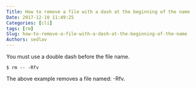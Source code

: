 ```yaml
---
Title: How to remove a file with a dash at the beginning of the name
Date: 2017-12-10 11:49:25
Categories: [cli]
tags: [rm]
Slug: how-to-remove-a-file-with-a-dash-at-the-beginning-of-the-name
Authors: sedlav
---
```


You must use a double dash before the file name.

```
$ rm -- -Rfv
```

The above example removes a file named: -Rfv.
